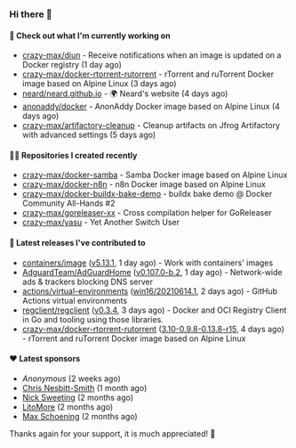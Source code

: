### Hi there 👋

#### 👷 Check out what I'm currently working on

- [crazy-max/diun](https://github.com/crazy-max/diun) - Receive notifications when an image is updated on a Docker registry (1 day ago)
- [crazy-max/docker-rtorrent-rutorrent](https://github.com/crazy-max/docker-rtorrent-rutorrent) - rTorrent and ruTorrent Docker image based on Alpine Linux (3 days ago)
- [neard/neard.github.io](https://github.com/neard/neard.github.io) - 🌍 Neard&#39;s website (4 days ago)
- [anonaddy/docker](https://github.com/anonaddy/docker) - AnonAddy Docker image based on Alpine Linux (4 days ago)
- [crazy-max/artifactory-cleanup](https://github.com/crazy-max/artifactory-cleanup) - Cleanup artifacts on Jfrog Artifactory with advanced settings (5 days ago)

#### 👨‍💻 Repositories I created recently

- [crazy-max/docker-samba](https://github.com/crazy-max/docker-samba) - Samba Docker image based on Alpine Linux
- [crazy-max/docker-n8n](https://github.com/crazy-max/docker-n8n) - n8n Docker image based on Alpine Linux
- [crazy-max/docker-buildx-bake-demo](https://github.com/crazy-max/docker-buildx-bake-demo) - buildx bake demo @ Docker Community All-Hands #2
- [crazy-max/goreleaser-xx](https://github.com/crazy-max/goreleaser-xx) - Cross compilation helper for GoReleaser
- [crazy-max/yasu](https://github.com/crazy-max/yasu) - Yet Another Switch User

#### 🚀 Latest releases I've contributed to

- [containers/image](https://github.com/containers/image) ([v5.13.1](https://github.com/containers/image/releases/tag/v5.13.1), 1 day ago) - Work with containers&#39; images
- [AdguardTeam/AdGuardHome](https://github.com/AdguardTeam/AdGuardHome) ([v0.107.0-b.2](https://github.com/AdguardTeam/AdGuardHome/releases/tag/v0.107.0-b.2), 1 day ago) - Network-wide ads &amp; trackers blocking DNS server
- [actions/virtual-environments](https://github.com/actions/virtual-environments) ([win16/20210614.1](https://github.com/actions/virtual-environments/releases/tag/win16%2F20210614.1), 2 days ago) - GitHub Actions virtual environments
- [regclient/regclient](https://github.com/regclient/regclient) ([v0.3.4](https://github.com/regclient/regclient/releases/tag/v0.3.4), 3 days ago) - Docker and OCI Registry Client in Go and tooling using those libraries.
- [crazy-max/docker-rtorrent-rutorrent](https://github.com/crazy-max/docker-rtorrent-rutorrent) ([3.10-0.9.8-0.13.8-r15](https://github.com/crazy-max/docker-rtorrent-rutorrent/releases/tag/3.10-0.9.8-0.13.8-r15), 4 days ago) - rTorrent and ruTorrent Docker image based on Alpine Linux

#### ❤️ Latest sponsors
- _Anonymous_ (2 weeks ago)
- [Chris Nesbitt-Smith](https://github.com/chrisns) (1 month ago)
- [Nick Sweeting](https://github.com/pirate) (2 months ago)
- [LitoMore](https://github.com/LitoMore) (2 months ago)
- [Max Schoening](https://github.com/max) (2 months ago)

Thanks again for your support, it is much appreciated! 🙏
